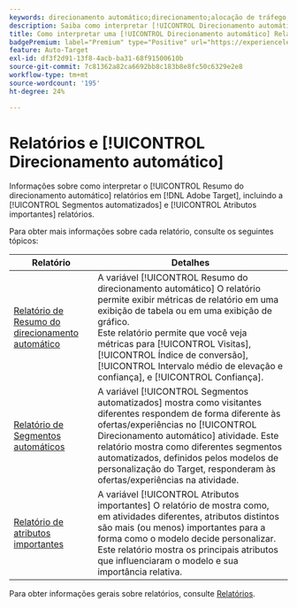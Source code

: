 ```yaml
---
keywords: direcionamento automático;direcionamento;alocação de tráfego;perguntas frequentes;faq;solução de problemas;solução de problemas;relatórios;relatórios;relatório de resumo do direcionamento automático;relatório de resumo;segmentos automatizados;atributos importantes
description: Saiba como interpretar [!UICONTROL Direcionamento automático] relatórios de atividades no [!DNL Target].
title: Como interpretar uma [!UICONTROL Direcionamento automático] Relatório?
badgePremium: label="Premium" type="Positive" url="https://experienceleague.adobe.com/docs/target/using/introduction/intro.html?lang=en#premium newtab=true" tooltip="See what's included in Target Premium."
feature: Auto-Target
exl-id: df3f2d91-13f8-4acb-ba31-68f91500610b
source-git-commit: 7c81362a82ca6692bb8c183b8e8fc50c6329e2e8
workflow-type: tm+mt
source-wordcount: '195'
ht-degree: 24%

---
```


# Relatórios e [!UICONTROL Direcionamento automático]

Informações sobre como interpretar o [!UICONTROL Resumo do direcionamento automático] relatórios em [!DNL Adobe Target], incluindo a [!UICONTROL Segmentos automatizados] e [!UICONTROL Atributos importantes] relatórios.

Para obter mais informações sobre cada relatório, consulte os seguintes tópicos:

| Relatório | Detalhes |
| --- | --- |
| [Relatório de Resumo do direcionamento automático](/help/main/c-reports/personalization-reports/auto-target-summary-report.md) | A variável [!UICONTROL Resumo do direcionamento automático] O relatório permite exibir métricas de relatório em uma exibição de tabela ou em uma exibição de gráfico.<br>Este relatório permite que você veja métricas para [!UICONTROL Visitas], [!UICONTROL Índice de conversão], [!UICONTROL Intervalo médio de elevação e confiança], e [!UICONTROL Confiança]. |
| [Relatório de Segmentos automáticos](/help/main/c-reports/c-personalization-insights-reports/automated-segments-report.md) | A variável [!UICONTROL Segmentos automatizados] mostra como visitantes diferentes respondem de forma diferente às ofertas/experiências no [!UICONTROL Direcionamento automático] atividade. Este relatório mostra como diferentes segmentos automatizados, definidos pelos modelos de personalização do Target, responderam às ofertas/experiências na atividade. |
| [Relatório de atributos importantes](/help/main/c-reports/c-personalization-insights-reports/important-attributes-report.md) | A variável [!UICONTROL Atributos importantes] O relatório de mostra como, em atividades diferentes, atributos distintos são mais (ou menos) importantes para a forma como o modelo decide personalizar. Este relatório mostra os principais atributos que influenciaram o modelo e sua importância relativa. |

Para obter informações gerais sobre relatórios, consulte [Relatórios](/help/main/c-reports/reports.md).
